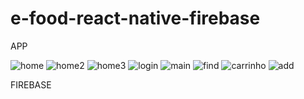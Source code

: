 # e-food-react-native-firebase
APP

![home](https://github.com/Matheus-Tankian/e-food-react-native-firebase/blob/main/WhatsApp%20Image%202021-09-25%20at%203.01.17%20PM.jpeg)
![home2](https://github.com/Matheus-Tankian/e-food-react-native-firebase/blob/main/WhatsApp%20Image%202021-09-25%20at%203.01.17%20PM%20(1).jpeg)
![home3](https://github.com/Matheus-Tankian/e-food-react-native-firebase/blob/main/WhatsApp%20Image%202021-09-25%20at%203.01.17%20PM%20(2).jpeg)
![login](https://github.com/Matheus-Tankian/e-food-react-native-firebase/blob/main/WhatsApp%20Image%202021-09-25%20at%203.01.17%20PM%20(3).jpeg)
![main](https://github.com/Matheus-Tankian/e-food-react-native-firebase/blob/main/WhatsApp%20Image%202021-09-25%20at%203.01.17%20PM%20(4).jpeg)
![find](https://github.com/Matheus-Tankian/e-food-react-native-firebase/blob/main/WhatsApp%20Image%202021-09-25%20at%203.01.17%20PM%20(5).jpeg)
![carrinho](https://github.com/Matheus-Tankian/e-food-react-native-firebase/blob/main/WhatsApp%20Image%202021-09-25%20at%203.01.18%20PM.jpeg)
![add](https://github.com/Matheus-Tankian/e-food-react-native-firebase/blob/main/WhatsApp%20Image%202021-09-25%20at%203.01.18%20PM%20(1).jpeg)

FIREBASE

